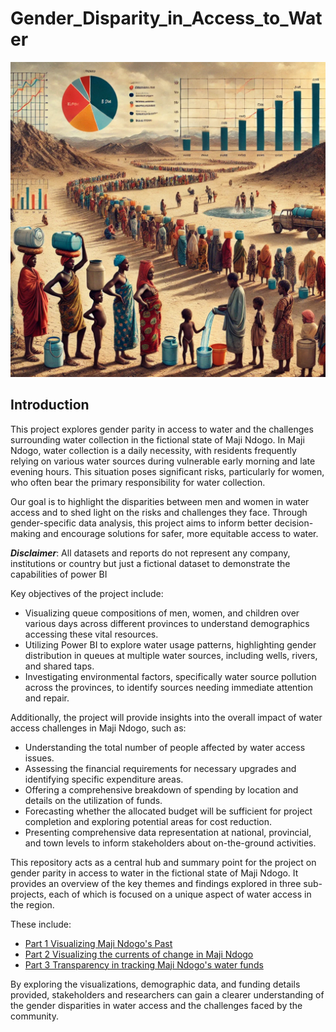 # Gender_Disparity_in_Access_to_Water
![](maji_n_past.webp)

## Introduction

This project explores gender parity in access to water and the challenges surrounding water collection in the fictional state of Maji Ndogo. In Maji Ndogo, water collection is a daily necessity, with residents frequently relying on various water sources during vulnerable early morning and late evening hours. This situation poses significant risks, particularly for women, who often bear the primary responsibility for water collection.

Our goal is to highlight the disparities between men and women in water access and to shed light on the risks and challenges they face. Through gender-specific data analysis, this project aims to inform better decision-making and encourage solutions for safer, more equitable access to water.

**_Disclaimer_**: All datasets and reports do not represent any company, institutions or country but just a fictional dataset to demonstrate the capabilities of power BI

Key objectives of the project include:

- Visualizing queue compositions of men, women, and children over various days across different provinces to understand demographics accessing these vital resources.
- Utilizing Power BI to explore water usage patterns, highlighting gender distribution in queues at multiple water sources, including wells, rivers, and shared taps.
- Investigating environmental factors, specifically water source pollution across the provinces, to identify sources needing immediate attention and repair.
  
Additionally, the project will provide insights into the overall impact of water access challenges in Maji Ndogo, such as:

- Understanding the total number of people affected by water access issues.
- Assessing the financial requirements for necessary upgrades and identifying specific expenditure areas.
- Offering a comprehensive breakdown of spending by location and details on the utilization of funds.
- Forecasting whether the allocated budget will be sufficient for project completion and exploring potential areas for cost reduction.
- Presenting comprehensive data representation at national, provincial, and town levels to inform stakeholders about on-the-ground activities.

This repository acts as a central hub and summary point for the project on gender parity in access to water in the fictional state of Maji Ndogo. It provides an overview of the key themes and findings explored in three sub-projects, each of which is focused on a unique aspect of water access in the region.

These include:
- [Part 1 Visualizing Maji Ndogo's Past](https://github.com/lisaogeya/Part_1_Visualizing_Maji-Ndogo_Past)
- [Part 2 Visualizing the currents of change in Maji Ndogo](https://github.com/lisaogeya/Visualizing_the_currents_of_change_in_Maji_Ndogo)
- [Part 3 Transparency in tracking Maji Ndogo's water funds](https://github.com/lisaogeya/Part_3_Transparency_in_Tracking_Maji_Ndogo_funds)

By exploring the visualizations, demographic data, and funding details provided, stakeholders and researchers can gain a clearer understanding of the gender disparities in water access and the challenges faced by the community.

